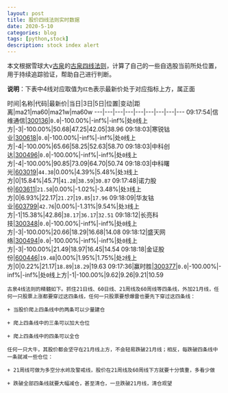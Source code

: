 ```yaml
---
layout: post
title: 股价四线法则实时数据
date: 2020-5-10
categories: blog
tags: [python,stock]
description: stock index alert
---
```



本文根据雪球大v[古泉](https://xueqiu.com/u/7148646888)的[古泉四线法则](https://xueqiu.com/7148646888/130498192)，计算了自己的一些自选股当前所处位置，用于持续追踪验证，帮助自己进行判断。

**说明**：下表中4线对应取值为`红色`表示最新价处于对应指标上方，属正面

时间|名称|代码|最新价|当日|3日|5日|位置|变动|距离|ma21|ma60|ma21w|ma60w
---|---|---|---|---|---|---|---|---
09:17:54|信维通信|[300136](https://xueqiu.com/S/SZ300136)|`0.0`|-100.00%|-inf%|-inf%|处`0`线上方|-3|-100.00%|50.68|47.25|42.05|38.96
09:18:03|寒锐钴业|[300618](https://xueqiu.com/S/SZ300618)|`0.0`|-100.00%|-inf%|-inf%|处`0`线上方|-4|-100.00%|65.66|58.25|52.63|58.70
09:18:03|中科创达|[300496](https://xueqiu.com/S/SZ300496)|`0.0`|-100.00%|-inf%|-inf%|处`0`线上方|-4|-100.00%|90.85|73.09|64.70|50.74
09:18:03|中科曙光|[603019](https://xueqiu.com/S/SH603019)|`44.38`|0.00%|4.39%|5.48%|处`3`线上方|0|15.84%|45.71|`41.28`|`38.59`|`30.87`
09:17:48|诺力股份|[603611](https://xueqiu.com/S/SH603611)|`21.58`|0.00%|-1.02%|-3.48%|处`3`线上方|0|6.93%|22.17|`21.27`|`19.85`|`17.96`
09:18:09|华友钴业|[603799](https://xueqiu.com/S/SH603799)|`42.76`|0.00%|-1.31%|9.54%|处`3`线上方|-1|15.38%|42.86|`38.17`|`36.17`|`32.51`
09:18:12|长亮科技|[300348](https://xueqiu.com/S/SZ300348)|`0.0`|-100.00%|-inf%|-inf%|处`0`线上方|-3|-100.00%|20.66|18.29|16.68|14.08
09:18:12|盛天网络|[300494](https://xueqiu.com/S/SZ300494)|`0.0`|-100.00%|-inf%|-inf%|处`0`线上方|-3|-100.00%|21.49|18.97|16.45|14.54
09:18:18|金证股份|[600446](https://xueqiu.com/S/SH600446)|`19.48`|0.00%|1.95%|1.75%|处`2`线上方|0|0.22%|21.17|`18.89`|`18.29`|19.63
09:17:36|赢时胜|[300377](https://xueqiu.com/S/SZ300377)|`0.0`|-100.00%|-inf%|-inf%|处`0`线上方|-1|-100.00%|9.62|9.26|9.21|10.59

```
古泉4线法则的精髓如下。抓住21日线、60日线、21周线及60周线等四条线，外加21月线，任何一只股票上涨都要穿过这四条线，任何一只股票要想爆雷也要先下穿过这四条线：

+ 当股价爬上四条线中的两条可以少量建仓

+ 爬上四条线中的三条可以加大仓位

+ 爬上四条线中的四条可以全仓

任何一只大牛，其股价都会坚守在21月线上方，不会轻易跌破21月线；相反，每跌破四条线中一条就减一些仓位：

+ 21周线可做为多空分水岭及警戒线，股价在21周线及60周线下方就要十分慎重，多看少做

+ 跌破全部四条线就要大幅减仓，甚至清仓，一旦跌破21月线，清仓观望
```